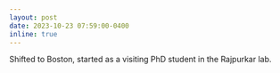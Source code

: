 ```yaml
---
layout: post
date: 2023-10-23 07:59:00-0400
inline: true
---
```


Shifted to Boston, started as a visiting PhD student in the Rajpurkar lab.